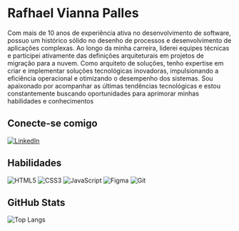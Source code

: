 # Rafhael Vianna Palles
Com mais de 10 anos de experiência ativa no desenvolvimento de software, possuo um histórico sólido no desenho de processos e desenvolvimento de aplicações complexas. Ao longo da minha carreira, liderei equipes técnicas e participei ativamente das definições arquiteturais em projetos de migração para a nuvem. Como arquiteto de soluções, tenho expertise em criar e implementar soluções tecnológicas inovadoras, impulsionando a eficiência operacional e otimizando o desempenho dos sistemas. Sou apaixonado por acompanhar as últimas tendências tecnológicas e estou constantemente buscando oportunidades para aprimorar minhas habilidades e conhecimentos

## Conecte-se comigo

[![LinkedIn](https://img.shields.io/badge/LinkedIn-0077B5?style=for-the-badge&logo=linkedin&logoColor=white)](https://www.linkedin.com/in/rafhaelpalles/)

## Habilidades

![HTML5](https://img.shields.io/badge/HTML5-E34F26?style=for-the-badge&logo=html5&logoColor=white)
![CSS3](https://img.shields.io/badge/CSS3-1572B6?style=for-the-badge&logo=css3&logoColor=white)
![JavaScript](https://img.shields.io/badge/JavaScript-F7DF1E?style=for-the-badge&logo=javascript&logoColor=black)
![Figma](https://img.shields.io/badge/Figma-696969?style=for-the-badge&logo=figma&logoColor=figma)
![Git](https://img.shields.io/badge/GIT-E44C30?style=for-the-badge&logo=git&logoColor=white)

## GitHub Stats

![Top Langs](https://github-readme-stats-git-masterrstaa-rickstaa.vercel.app/api/top-langs/?username=rafhapalles&bg_color=000&border_color=30A3DC&title_color=E94D5F&text_color=FFF)
